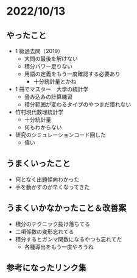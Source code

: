 # 2022/10/13

## やったこと

- 1 級過去問（2019）
  - 大問の最後を解けない
  - 積分パワー足りない
  - 用語の定義をもう一度確認する必要あり
    - 十分統計量とかね
- 1 冊でマスター　大学の統計学
  - 畳み込みの計算練習
  - 積分範囲が変わるタイプのやつまだ慣れない
- 竹村現代数理統計学
  - 十分統計量
  - 何もわからない
- 研究のシミュレーションコード回した
  - 偉い

## うまくいったこと

- 何となく出題傾向わかった
- 手を動かすのが早くなってきた

## うまくいかなかったこと＆改善案

- 積分のテクニック抜け落ちてる
- 二項係数の変形忘れてる
- 積分するとガンマ関数になるやつも忘れてた
  - 各種導出をもう一度やろうね

## 参考になったリンク集

